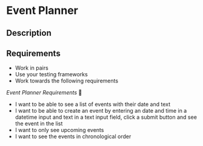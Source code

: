 # Event Planner 

## Description 

## Requirements
- Work in pairs
- Use your testing frameworks
- Work towards the following requirements

*Event Planner Requirements*  :calendar:

- I want to be able to see a list of events with their date and text
- I want to be able to create an event by entering an date and time in a datetime input and text in a text input field, click a submit button and see the event in the list
- I want to only see upcoming events
- I want to see the events in chronological order

